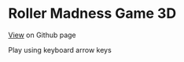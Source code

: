 # Roller Madness Game 3D
  [View](https://mojammelhossain.github.io/roller-madness/) on Github page
  
  Play using keyboard arrow keys
